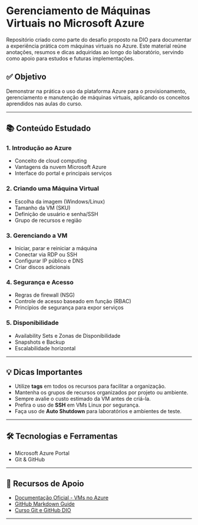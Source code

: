 # Gerenciamento de Máquinas Virtuais no Microsoft Azure

Repositório criado como parte do desafio proposto na DIO para documentar a experiência prática com máquinas virtuais no Azure. Este material reúne anotações, resumos e dicas adquiridas ao longo do laboratório, servindo como apoio para estudos e futuras implementações.

## ✅ Objetivo

Demonstrar na prática o uso da plataforma Azure para o provisionamento, gerenciamento e manutenção de máquinas virtuais, aplicando os conceitos aprendidos nas aulas do curso.

---

## 📚 Conteúdo Estudado

### 1. Introdução ao Azure
- Conceito de cloud computing
- Vantagens da nuvem Microsoft Azure
- Interface do portal e principais serviços

### 2. Criando uma Máquina Virtual
- Escolha da imagem (Windows/Linux)
- Tamanho da VM (SKU)
- Definição de usuário e senha/SSH
- Grupo de recursos e região

### 3. Gerenciando a VM
- Iniciar, parar e reiniciar a máquina
- Conectar via RDP ou SSH
- Configurar IP público e DNS
- Criar discos adicionais

### 4. Segurança e Acesso
- Regras de firewall (NSG)
- Controle de acesso baseado em função (RBAC)
- Princípios de segurança para expor serviços

### 5. Disponibilidade
- Availability Sets e Zonas de Disponibilidade
- Snapshots e Backup
- Escalabilidade horizontal

---

## 💡 Dicas Importantes

- Utilize **tags** em todos os recursos para facilitar a organização.
- Mantenha os grupos de recursos organizados por projeto ou ambiente.
- Sempre avalie o custo estimado da VM antes de criá-la.
- Prefira o uso de **SSH** em VMs Linux por segurança.
- Faça uso de **Auto Shutdown** para laboratórios e ambientes de teste.

---

## 🛠️ Tecnologias e Ferramentas

- Microsoft Azure Portal
- Git & GitHub
---

## 📎 Recursos de Apoio

- [Documentação Oficial - VMs no Azure](https://learn.microsoft.com/pt-br/azure/virtual-machines/)
- [GitHub Markdown Guide](https://guides.github.com/features/mastering-markdown/)
- [Curso Git e GitHub DIO](https://github.com/digitalinnovationone/github-quickstart)

---

